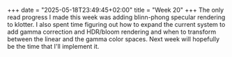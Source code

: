 +++
date = "2025-05-18T23:49:45+02:00"
title = "Week 20"
+++
The only read progress I made this  week was adding blinn-phong specular rendering to klotter. I also spent time figuring out how to expand the current system to add gamma correction and HDR/bloom rendering and when to transform between the linear and the gamma color spaces. Next week will hopefully be the time that I'll implement it.
